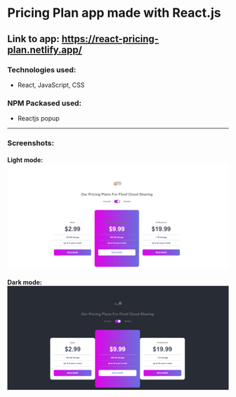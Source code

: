 # Pricing Plan app made with React.js 

## Link to app: https://react-pricing-plan.netlify.app/

### Technologies used: 
* React, JavaScript, CSS 

### NPM Packased used: 
* Reactjs popup 

---

### Screenshots: 
#### Light mode: ![lightmode](./src/images/lightmode.png)
#### Dark mode: ![lightmode](./src/images/darkmode.png)